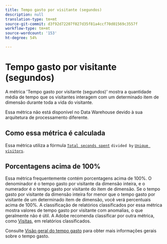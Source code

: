 ```yaml
---
title: Tempo gasto por visitante (segundos)
description: null
translation-type: tm+mt
source-git-commit: d3f92d72207f027d35f81a4ccf70d01569c3557f
workflow-type: tm+mt
source-wordcount: '153'
ht-degree: 54%

---
```



# Tempo gasto por visitante (segundos)

A métrica &#39;Tempo gasto por visitante (segundos)&#39; mostra a quantidade média de tempo que os visitantes interagem com um determinado item de dimensão durante toda a vida do visitante.

Essa métrica não está disponível no Data Warehouse devido à sua arquitetura de processamento diferente.

## Como essa métrica é calculada

Essa métrica utiliza a fórmula [`Total seconds spent`](total-seconds-spent.md) `divided by` [`Unique visitors`](unique-visitors.md).

## Porcentagens acima de 100%

Essa métrica frequentemente contém porcentagens acima de 100%. O denominador é o tempo gasto por visitante da dimensão inteira, e o numerador é o tempo gasto por visitante do item de dimensão. Se o tempo gasto por visitante da dimensão inteira for menor que o tempo gasto por visitante de um determinado item de dimensão, você verá percentuais acima de 100%. A classificação de relatórios classificados por essa métrica mostra valores de tempo gasto por visitante com anomalias, o que geralmente não é útil. A Adobe recomenda classificar por outra métrica, como [Visitas](visits.md), em relatórios classificados.

Consulte [Visão geral do tempo gasto](time-spent.md) para obter mais informações gerais sobre o tempo gasto.
